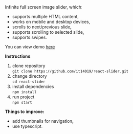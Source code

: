 Infinite full screen image slider, which: 
- supports multiple HTML content,
- works on mobile and desktop devices,
- scrolls to next/previous slide,
- supports scrolling to selected slide,
- supports swipes.

You can view demo <a href="https://react-slider-kr.netlify.app/">here </a> </br>

**Instructions**

1. clone repository </br> `git clone https://github.com/it14019/react-slider.git`
2. change directory </br> `cd react-slider`
3. install dependencies </br> `npm install`
4. run project </br> `npm start`

**Things to improve:**
- add thumbnails for navigation,
- use typescript.
